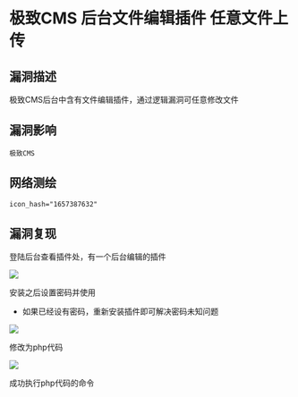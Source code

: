 # 极致CMS 后台文件编辑插件 任意文件上传

## 漏洞描述

极致CMS后台中含有文件编辑插件，通过逻辑漏洞可任意修改文件

## 漏洞影响

```
极致CMS
```

## 网络测绘

```
icon_hash="1657387632"
```

## 漏洞复现

登陆后台查看插件处，有一个后台编辑的插件

![](./images/202202170920402.jpg)

安装之后设置密码并使用

- 如果已经设有密码，重新安装插件即可解决密码未知问题

![](./images/202202170920491.jpg)

修改为php代码

![](./images/202202170920842.jpg)

成功执行php代码的命令